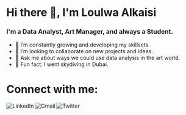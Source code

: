# Hi there 👋, I'm Loulwa Alkaisi

### I'm a Data Analyst, Art Manager, and always a Student.

- 🌱 I’m constantly growing and developing my skillsets.
- 👯 I’m looking to collaborate on new projects and ideas.
- 💬 Ask me about ways we could use data analysis in the art world.
- :roller_coaster: Fun fact: I went skydiving in Dubai.

# Connect with me:
[<img align="left" alt="LinkedIn" src="https://img.shields.io/badge/LinkedIn-0077B5?style=for-the-badge&logo=linkedin&logoColor=white" />][linkedin]
[<img align="left" alt="Gmail" src="https://img.shields.io/badge/Gmail-D14836?style=for-the-badge&logo=gmail&logoColor=white" />][Email]
[<img align="left" alt="Twitter" src="https://img.shields.io/badge/Twitter-1DA1F2?style=for-the-badge&logo=twitter&logoColor=white" />][Twitter]


[linkedin]: https://www.linkedin.com/in/loulwa-alkaisi-97b602110/
[Email]: mailto:loulwaalkaissi@gmail.com
[Twitter]: https://twitter.com/LoulwaKaissi/
